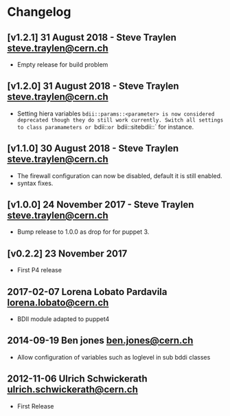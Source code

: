 # Changelog

## [v1.2.1] 31 August 2018 - Steve Traylen <steve.traylen@cern.ch>
- Empty release for build problem

## [v1.2.0] 31 August 2018 - Steve Traylen <steve.traylen@cern.ch>

- Setting hiera variables `bdii::params::<parameter> is now considered deprecated
  though they do still work currently.
  Switch all settings to class paramameters or `bdii::<paramater>` or 
  `bdii::sitebdii::<parameter>` for instance.

## [v1.1.0] 30 August 2018 - Steve Traylen <steve.traylen@cern.ch>

- The firewall configuration can now be disabled, default it is 
  still enabled.
- syntax fixes.

## [v1.0.0] 24 November 2017 - Steve Traylen <steve.traylen@cern.ch>

- Bump release to 1.0.0 as drop for for puppet 3.

## [v0.2.2] 23 November 2017

- First P4 release

## 2017-02-07 Lorena Lobato Pardavila <lorena.lobato@cern.ch>

- BDII module adapted to puppet4

## 2014-09-19 Ben jones <ben.jones@cern.ch>

- Allow configuration of variables such as loglevel in sub bddi classes

## 2012-11-06 Ulrich Schwickerath <ulrich.schwickerath@cern.ch>

- First Release

